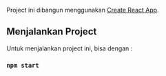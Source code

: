 Project ini dibangun menggunakan [Create React App](https://github.com/facebook/create-react-app).

## Menjalankan Project

Untuk menjalankan project ini, bisa dengan :

### `npm start`

